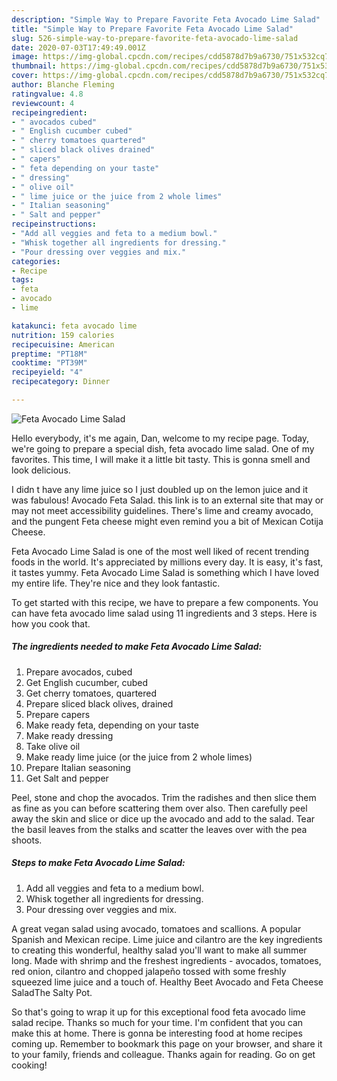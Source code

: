 ```yaml
---
description: "Simple Way to Prepare Favorite Feta Avocado Lime Salad"
title: "Simple Way to Prepare Favorite Feta Avocado Lime Salad"
slug: 526-simple-way-to-prepare-favorite-feta-avocado-lime-salad
date: 2020-07-03T17:49:49.001Z
image: https://img-global.cpcdn.com/recipes/cdd5878d7b9a6730/751x532cq70/feta-avocado-lime-salad-recipe-main-photo.jpg
thumbnail: https://img-global.cpcdn.com/recipes/cdd5878d7b9a6730/751x532cq70/feta-avocado-lime-salad-recipe-main-photo.jpg
cover: https://img-global.cpcdn.com/recipes/cdd5878d7b9a6730/751x532cq70/feta-avocado-lime-salad-recipe-main-photo.jpg
author: Blanche Fleming
ratingvalue: 4.8
reviewcount: 4
recipeingredient:
- " avocados cubed"
- " English cucumber cubed"
- " cherry tomatoes quartered"
- " sliced black olives drained"
- " capers"
- " feta depending on your taste"
- " dressing"
- " olive oil"
- " lime juice or the juice from 2 whole limes"
- " Italian seasoning"
- " Salt and pepper"
recipeinstructions:
- "Add all veggies and feta to a medium bowl."
- "Whisk together all ingredients for dressing."
- "Pour dressing over veggies and mix."
categories:
- Recipe
tags:
- feta
- avocado
- lime

katakunci: feta avocado lime 
nutrition: 159 calories
recipecuisine: American
preptime: "PT18M"
cooktime: "PT39M"
recipeyield: "4"
recipecategory: Dinner

---
```



![Feta Avocado Lime Salad](https://img-global.cpcdn.com/recipes/cdd5878d7b9a6730/751x532cq70/feta-avocado-lime-salad-recipe-main-photo.jpg)

Hello everybody, it's me again, Dan, welcome to my recipe page. Today, we're going to prepare a special dish, feta avocado lime salad. One of my favorites. This time, I will make it a little bit tasty. This is gonna smell and look delicious.

I didn t have any lime juice so I just doubled up on the lemon juice and it was fabulous! Avocado Feta Salad. this link is to an external site that may or may not meet accessibility guidelines. There&#39;s lime and creamy avocado, and the pungent Feta cheese might even remind you a bit of Mexican Cotija Cheese.

Feta Avocado Lime Salad is one of the most well liked of recent trending foods in the world. It's appreciated by millions every day. It is easy, it's fast, it tastes yummy. Feta Avocado Lime Salad is something which I have loved my entire life. They're nice and they look fantastic.


To get started with this recipe, we have to prepare a few components. You can have feta avocado lime salad using 11 ingredients and 3 steps. Here is how you cook that.

<!--inarticleads1-->

##### The ingredients needed to make Feta Avocado Lime Salad:

1. Prepare  avocados, cubed
1. Get  English cucumber, cubed
1. Get  cherry tomatoes, quartered
1. Prepare  sliced black olives, drained
1. Prepare  capers
1. Make ready  feta, depending on your taste
1. Make ready  dressing
1. Take  olive oil
1. Make ready  lime juice (or the juice from 2 whole limes)
1. Prepare  Italian seasoning
1. Get  Salt and pepper


Peel, stone and chop the avocados. Trim the radishes and then slice them as fine as you can before scattering them over also. Then carefully peel away the skin and slice or dice up the avocado and add to the salad. Tear the basil leaves from the stalks and scatter the leaves over with the pea shoots. 

<!--inarticleads2-->

##### Steps to make Feta Avocado Lime Salad:

1. Add all veggies and feta to a medium bowl.
1. Whisk together all ingredients for dressing.
1. Pour dressing over veggies and mix.


A great vegan salad using avocado, tomatoes and scallions. A popular Spanish and Mexican recipe. Lime juice and cilantro are the key ingredients to creating this wonderful, healthy salad you&#39;ll want to make all summer long. Made with shrimp and the freshest ingredients - avocados, tomatoes, red onion, cilantro and chopped jalapeño tossed with some freshly squeezed lime juice and a touch of. Healthy Beet Avocado and Feta Cheese SaladThe Salty Pot. 

So that's going to wrap it up for this exceptional food feta avocado lime salad recipe. Thanks so much for your time. I'm confident that you can make this at home. There is gonna be interesting food at home recipes coming up. Remember to bookmark this page on your browser, and share it to your family, friends and colleague. Thanks again for reading. Go on get cooking!
